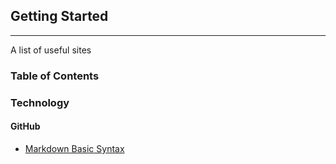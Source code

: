 ## Getting Started

---

A list of useful sites

### Table of Contents

### Technology

#### GitHub

-   [Markdown Basic Syntax](https://docs.github.com/en/get-started/writing-on-github/getting-started-with-writing-and-formatting-on-github/basic-writing-and-formatting-syntax#lists)
